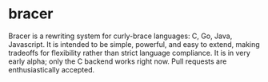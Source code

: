 bracer
======

Bracer is a rewriting system for curly-brace languages: C, Go, Java, Javascript.
It is intended to be simple, powerful, and easy to extend, making tradeoffs for flexibility rather than strict language compliance.
It is in very early alpha; only the C backend works right now.
Pull requests are enthusiastically accepted.
